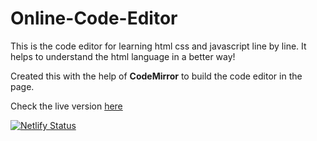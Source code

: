 # Online-Code-Editor
This is the code editor for learning html css and javascript line by line. It helps to understand the html language in a better way!

Created this with the help of **CodeMirror** to build the code editor in the page.

Check the live version [here](https://online-html-editor.netlify.app/)

[![Netlify Status](https://api.netlify.com/api/v1/badges/dc0dd260-986b-49a8-9a7f-30d72266e9f2/deploy-status)](https://app.netlify.com/sites/online-html-editor/deploys)

